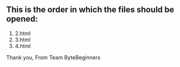## This is the order in which the files should be opened:
1. 2.html
2. 3.html
3. 4.html

Thank you,
From Team ByteBeginners